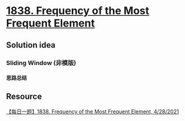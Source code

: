 # [1838. Frequency of the Most Frequent Element](https://leetcode.com/problems/frequency-of-the-most-frequent-element/description/)

## Solution idea
### Sliding Window (非模版)
#### 思路总结

## Resource
[【每日一题】1838. Frequency of the Most Frequent Element, 4/28/2021](https://www.youtube.com/watch?v=c-Jt5jFKNv0&ab_channel=HuifengGuan)